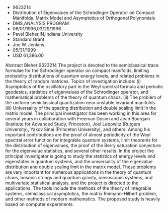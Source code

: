 
* 9623214
* Distribution of Eigenvalues of the Schrodinger Operator on Compact Manifolds. Matrix Model and Asymptotics of Orthogonal Polynomials
* DMS,ANALYSIS PROGRAM
* 06/01/1996,03/29/1996
* Pavel Bleher,IN,Indiana University
* Standard Grant
* Joe W. Jenkins
* 05/31/1999
* USD 61,386.00

Abstract Bleher 9623214 The project is devoted to the semiclassical trace
formulae for the Schrodinger operator on compact manifolds, limiting probability
distributions of quantum energy levels, and related problems in the theory of
random matrices. Topics of investigation include: (i) Asymptotics of the
oscillatory part in the Weyl spectral formula and periodic geodesics, statistics
of eigenvalues of the Schrodinger operator, and mathematical problems of the
theory of quantum chaos. (ii) The problem of the uniform semiclassical
quantization near unstable invariant manifolds. (iii) Universality of the
spacing distribution and double scaling limit in the matrix model. The principal
investigator has been working in this area for several years in collaboration
with Freeman Dyson and Jean Bourgain (Institute for Advanced Study, Princeton),
Joel Lebowitz (Rutgers University), Yakov Sinai (Princeton University), and
others. Among his important contributions are the proof of almost periodicity of
the Weyl spectral error function for integrable quantum systems, limit theorems
for the distribution of eigenvalues, the proof of the Berry saturation
conjecture for the eigenvalue statistics, and several other results. In the
project the principal investigator is going to study the statistics of energy
levels and eigenstates in quantum systems, and the universality of the
eigenvalue distribution and double scaling limit in the matrix model. These
problems are very important for numerous applications in the theory of quantum
chaos, bosonic strings and quantum gravity, mesoscopic systems, and multivariate
statistical analysis, and the project is directed to the applications. The tools
include the methods of the theory of integrable systems, semiclassical
asymptotics, the matrix Riemann-Hilbert problem, and other methods of modern
mathematics. The proposed study is heavily based on computer experiments.
